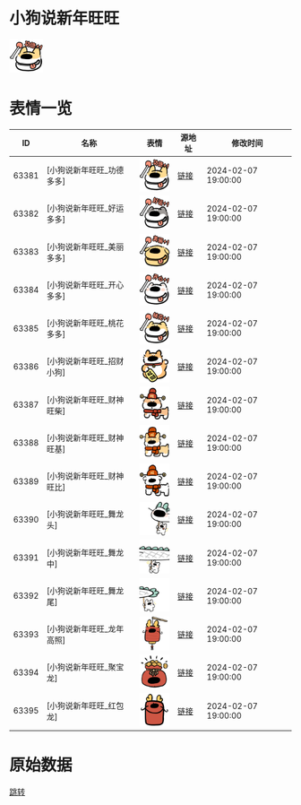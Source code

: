 # 小狗说新年旺旺

<img src="./cover.png" height="60" alt="cover" />

# 表情一览

|ID|名称|表情|源地址|修改时间|
|----|----|----|----|----|
|63381|[小狗说新年旺旺_功德多多]|<img src="./pic/063381_%5B小狗说新年旺旺_功德多多%5D.png" height="60" alt="功德多多"/>|[链接](https://i0.hdslb.com/bfs/garb/eb8a8f0854554a71bdfd3ca5ea6cc34f21e86879.png)|2024-02-07 19:00:00|
|63382|[小狗说新年旺旺_好运多多]|<img src="./pic/063382_%5B小狗说新年旺旺_好运多多%5D.png" height="60" alt="好运多多"/>|[链接](https://i0.hdslb.com/bfs/garb/5411f6a6c672f62352f62c058480970a725855e2.png)|2024-02-07 19:00:00|
|63383|[小狗说新年旺旺_美丽多多]|<img src="./pic/063383_%5B小狗说新年旺旺_美丽多多%5D.png" height="60" alt="美丽多多"/>|[链接](https://i0.hdslb.com/bfs/garb/c8dda2de42c1c63bc123a48053be64d1b275ec9b.png)|2024-02-07 19:00:00|
|63384|[小狗说新年旺旺_开心多多]|<img src="./pic/063384_%5B小狗说新年旺旺_开心多多%5D.png" height="60" alt="开心多多"/>|[链接](https://i0.hdslb.com/bfs/garb/409570ac66e8cc4b648a8703a610204457bc7438.png)|2024-02-07 19:00:00|
|63385|[小狗说新年旺旺_桃花多多]|<img src="./pic/063385_%5B小狗说新年旺旺_桃花多多%5D.png" height="60" alt="桃花多多"/>|[链接](https://i0.hdslb.com/bfs/garb/7304e242948d8c720190d5eeff933ff195e1cd8f.png)|2024-02-07 19:00:00|
|63386|[小狗说新年旺旺_招财小狗]|<img src="./pic/063386_%5B小狗说新年旺旺_招财小狗%5D.png" height="60" alt="招财小狗"/>|[链接](https://i0.hdslb.com/bfs/garb/25d876391a8615076de726ef85c8ac2c9a8aa952.png)|2024-02-07 19:00:00|
|63387|[小狗说新年旺旺_财神旺柴]|<img src="./pic/063387_%5B小狗说新年旺旺_财神旺柴%5D.png" height="60" alt="财神旺柴"/>|[链接](https://i0.hdslb.com/bfs/garb/9946d7884234a1e950265ef0a4871f8f9e7b47f8.png)|2024-02-07 19:00:00|
|63388|[小狗说新年旺旺_财神旺基]|<img src="./pic/063388_%5B小狗说新年旺旺_财神旺基%5D.png" height="60" alt="财神旺基"/>|[链接](https://i0.hdslb.com/bfs/garb/e2990701389dd2eb92aa8e77befafbd07e8ead6c.png)|2024-02-07 19:00:00|
|63389|[小狗说新年旺旺_财神旺比]|<img src="./pic/063389_%5B小狗说新年旺旺_财神旺比%5D.png" height="60" alt="财神旺比"/>|[链接](https://i0.hdslb.com/bfs/garb/15d36b707025e771390fb47e870fce6fcf3c57f8.png)|2024-02-07 19:00:00|
|63390|[小狗说新年旺旺_舞龙头]|<img src="./pic/063390_%5B小狗说新年旺旺_舞龙头%5D.png" height="60" alt="舞龙头"/>|[链接](https://i0.hdslb.com/bfs/garb/610d91e54265fe6a2021589598bffeb9fd8f6204.png)|2024-02-07 19:00:00|
|63391|[小狗说新年旺旺_舞龙中]|<img src="./pic/063391_%5B小狗说新年旺旺_舞龙中%5D.png" height="60" alt="舞龙中"/>|[链接](https://i0.hdslb.com/bfs/garb/df78821762cfcfe278c478971da0ea01a82d1738.png)|2024-02-07 19:00:00|
|63392|[小狗说新年旺旺_舞龙尾]|<img src="./pic/063392_%5B小狗说新年旺旺_舞龙尾%5D.png" height="60" alt="舞龙尾"/>|[链接](https://i0.hdslb.com/bfs/garb/c0aee0c0a1b7bc4eb9083a27edba4df2c3881168.png)|2024-02-07 19:00:00|
|63393|[小狗说新年旺旺_龙年高照]|<img src="./pic/063393_%5B小狗说新年旺旺_龙年高照%5D.png" height="60" alt="龙年高照"/>|[链接](https://i0.hdslb.com/bfs/garb/9f498688d7fe3e29563bcb0daf863290b8acd092.png)|2024-02-07 19:00:00|
|63394|[小狗说新年旺旺_聚宝龙]|<img src="./pic/063394_%5B小狗说新年旺旺_聚宝龙%5D.png" height="60" alt="聚宝龙"/>|[链接](https://i0.hdslb.com/bfs/garb/480f67c8d6b6dd8a62ccf901cbe2f05ea650027b.png)|2024-02-07 19:00:00|
|63395|[小狗说新年旺旺_红包龙]|<img src="./pic/063395_%5B小狗说新年旺旺_红包龙%5D.png" height="60" alt="红包龙"/>|[链接](https://i0.hdslb.com/bfs/garb/3acd58077a94b98feda421d33d5da1c84cd84f51.png)|2024-02-07 19:00:00|

# 原始数据

[跳转](./raw.json)

